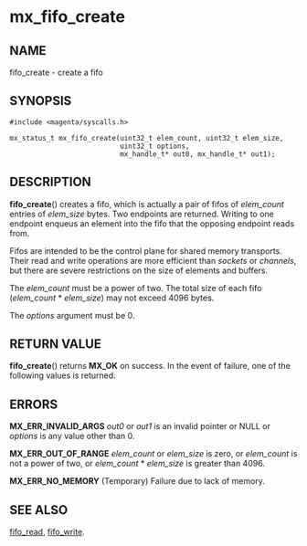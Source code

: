 # mx_fifo_create

## NAME

fifo_create - create a fifo

## SYNOPSIS

```
#include <magenta/syscalls.h>

mx_status_t mx_fifo_create(uint32_t elem_count, uint32_t elem_size,
                           uint32_t options,
                           mx_handle_t* out0, mx_handle_t* out1);

```

## DESCRIPTION

**fifo_create**() creates a fifo, which is actually a pair of fifos
of *elem_count* entries of *elem_size* bytes.  Two endpoints are
returned.  Writing to one endpoint enqueus an element into the fifo
that the opposing endpoint reads from.

Fifos are intended to be the control plane for shared memory transports.
Their read and write operations are more efficient than *sockets* or
*channels*, but there are severe restrictions on the size of elements
and buffers.

The *elem_count* must be a power of two.  The total size of each fifo
(*elem_count* * *elem_size*) may not exceed 4096 bytes.

The *options* argument must be 0.

## RETURN VALUE

**fifo_create**() returns **MX_OK** on success. In the event of
failure, one of the following values is returned.

## ERRORS

**MX_ERR_INVALID_ARGS**  *out0* or *out1* is an invalid pointer or NULL or
*options* is any value other than 0.

**MX_ERR_OUT_OF_RANGE**  *elem_count* or *elem_size* is zero, or *elem_count*
is not a power of two, or *elem_count* * *elem_size* is greater than 4096.

**MX_ERR_NO_MEMORY**  (Temporary) Failure due to lack of memory.


## SEE ALSO

[fifo_read](fifo_read.md),
[fifo_write](fifo_write.md).
